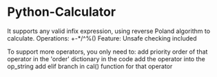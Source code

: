# Python-Calculator
It supports any valid infix expression, using reverse Poland algorithm to calculate.
Operations: +-*/^%()
Feature: Unsafe checking included

To support more operators, you only need to:
  add priority order of that operator in the 'order' dictionary in the code
  add the operator into the op_string
  add elif branch in cal() function for that operator
